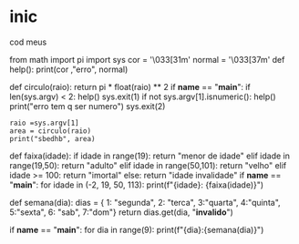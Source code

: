 # inic
cod meus 

from math import pi
import sys
cor = '\033[31m'
normal = '\033[37m'
def help():
    print(cor ,"erro", normal)
    
def circulo(raio):
    return pi * float(raio) ** 2
if __name__ == "__main__":
    if len(sys.argv) < 2:
        help()
        sys.exit(1)
    if not sys.argv[1].isnumeric():
        help()
        print("erro tem q ser numero")
        sys.exit(2)
        
        
    
    raio =sys.argv[1]
    area = circulo(raio)
    print("sbedhb", area)
    
def faixa(idade):
    if idade in range(19):
        return "menor de idade"
    elif idade in range(19,50):
        return "adulto"
    elif idade in range(50,101):
        return "velho"
    elif idade >= 100:
        return "imortal"
    else:
        return "idade invalidade"
if __name__ == "__main__":
    for idade in (-2, 19, 50, 113):
        print(f"{idade}: {faixa(idade)}")
        
def semana(dia):
    dias = {
        1: "segunda",
        2: "terca",
        3:"quarta",
        4:"quinta",
        5:"sexta",
        6: "sab",
        7:"dom"}
    return dias.get(dia, "**invalido**")



    
if __name__ == "__main__":
    for dia in range(9):
        print(f"{dia}:{semana(dia)}")
        
        
